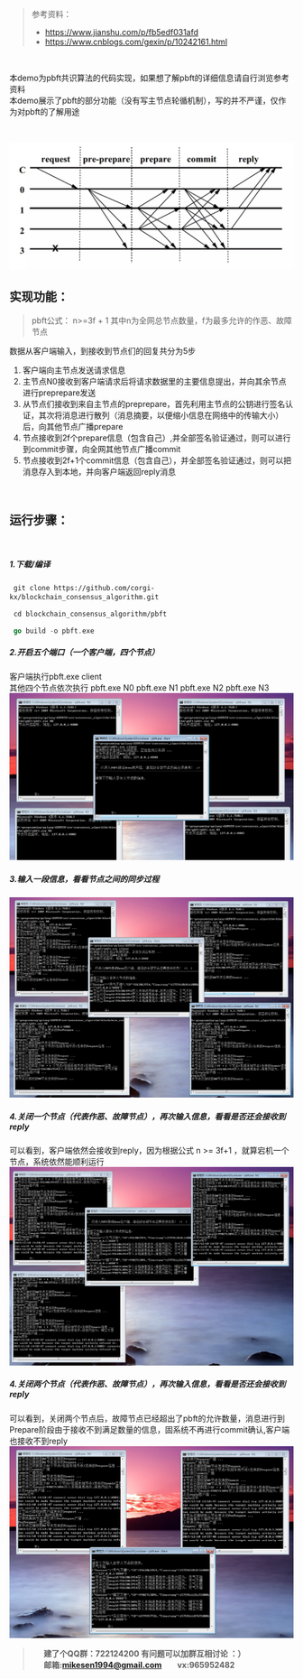 >参考资料：
> - https://www.jianshu.com/p/fb5edf031afd
> -  https://www.cnblogs.com/gexin/p/10242161.html

<br>


本demo为pbft共识算法的代码实现，如果想了解pbft的详细信息请自行浏览参考资料\
本demo展示了pbft的部分功能（没有写主节点轮循机制），写的并不严谨，仅作为对pbft的了解用途


<br>

![在这里插入图片描述](images/流程图.webp)
## 实现功能：
>pbft公式：  n>=3f + 1  其中n为全网总节点数量，f为最多允许的作恶、故障节点


  数据从客户端输入，到接收到节点们的回复共分为5步
  
 1. 客户端向主节点发送请求信息
 2. 主节点N0接收到客户端请求后将请求数据里的主要信息提出，并向其余节点进行preprepare发送
 3. 从节点们接收到来自主节点的preprepare，首先利用主节点的公钥进行签名认证，其次将消息进行散列（消息摘要，以便缩小信息在网络中的传输大小）后，向其他节点广播prepare
 4. 节点接收到2f个prepare信息（包含自己）,并全部签名验证通过，则可以进行到commit步骤，向全网其他节点广播commit
 5. 节点接收到2f+1个commit信息（包含自己），并全部签名验证通过，则可以把消息存入到本地，并向客户端返回reply消息

<br>


## 运行步骤：
<br>

##### 1.下载/编译
```shell
 git clone https://github.com/corgi-kx/blockchain_consensus_algorithm.git
```
```shell
 cd blockchain_consensus_algorithm/pbft
```
```go
 go build -o pbft.exe
```

##### 2.开启五个端口（一个客户端，四个节点）
客户端执行pbft.exe client  
其他四个节点依次执行 pbft.exe N0  pbft.exe N1  pbft.exe N2  pbft.exe N3
![在这里插入图片描述](images/启动.png)
##### 3.输入一段信息，看看节点之间的同步过程
![在这里插入图片描述](images/启动后.png)
##### 4.关闭一个节点（代表作恶、故障节点），再次输入信息，看看是否还会接收到reply
可以看到，客户端依然会接收到reply，因为根据公式 n >= 3f+1  ，就算宕机一个节点，系统依然能顺利运行
![](images/掉了一个节点后.png)
##### 4.关闭两个节点（代表作恶、故障节点），再次输入信息，看看是否还会接收到reply
可以看到，关闭两个节点后，故障节点已经超出了pbft的允许数量，消息进行到Prepare阶段由于接收不到满足数量的信息，固系统不再进行commit确认,客户端也接收不到reply
![在这里插入图片描述](images/关闭两个节点.png)

>**&ensp;&ensp;&ensp;建了个QQ群：722124200     有问题可以加群互相讨论   ：）** \
>**&ensp;&ensp;&ensp;邮箱:mikesen1994@gmail.com  &ensp;&ensp;&ensp; vx:965952482**
